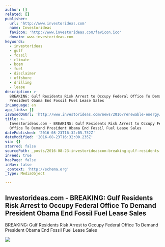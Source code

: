 ```yaml
---
author: []
related: []
publisher:
  url: 'http://www.investorideas.com'
  name: Investorideas
  favicon: 'http://www.investorideas.com/favicon.ico'
  domain: www.investorideas.com
keywords:
  - investorideas
  - gulf
  - fossil
  - climate
  - boem
  - fuel
  - disclaimer
  - offshore
  - drilling
  - lease
description: >-
  BREAKING: Gulf Residents Risk Arrest to Occupy Federal Office To Demand
  President Obama End Fossil Fuel Lease Sales
inLanguage: en
app_links: []
isBasedOnUrl: 'http://www.investorideas.com/news/2016/renewable-energy/08231EndFossilFuel.asp'
title: >-
  Investorideas.com - BREAKING: Gulf Residents Risk Arrest to Occupy Federal
  Office To Demand President Obama End Fossil Fuel Lease Sales
datePublished: '2016-08-23T16:32:05.752Z'
dateModified: '2016-08-23T16:32:00.235Z'
via: {}
starred: false
sourcePath: _posts/2016-08-23-investorideascom-breaking-gulf-residents-risk-arrest-to.md
inFeed: true
hasPage: false
inNav: false
_context: 'http://schema.org'
_type: MediaObject

---
```

<article style=""><h1>Investorideas.com - BREAKING: Gulf Residents Risk Arrest to Occupy Federal Office To Demand President Obama End Fossil Fuel Lease Sales</h1><p>BREAKING: Gulf Residents Risk Arrest to Occupy Federal Office To Demand President Obama End Fossil Fuel Lease Sales</p><img src="http://www.investorideas.com/images/Banners/join-investorideas.gif" /></article>